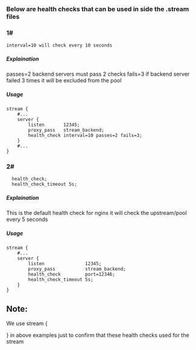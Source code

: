  ### Below are health checks that can be used in side the .stream files
 
 ### 1#
 ```interval=10 will check every 10 seconds```
 ##### Explaination
 passes=2 backend servers must pass 2 checks
 fails=3 if backend server failed 3 times it will be excluded from the pool
 ##### Usage
```
stream {  
    #...  
    server {  
        listen       12345;  
        proxy_pass   stream_backend;  
        health_check interval=10 passes=2 fails=3;  
    }  
    #...  
}  
```

 ### 2#
 ```        
   health_check;  
   health_check_timeout 5s;  
 ```
 ##### Explaination
This is the default health check for nginx it will check the upstream/pool every 5 seconds 
 ##### Usage
```
stream {  
    #...  
    server {  
        listen               12345;  
        proxy_pass           stream_backend;  
        health_check         port=12346;  
        health_check_timeout 5s;  
    }  
}  
```




## Note:
We use stream { 

}
in above examples just to confirm that these health checks used for the stream
